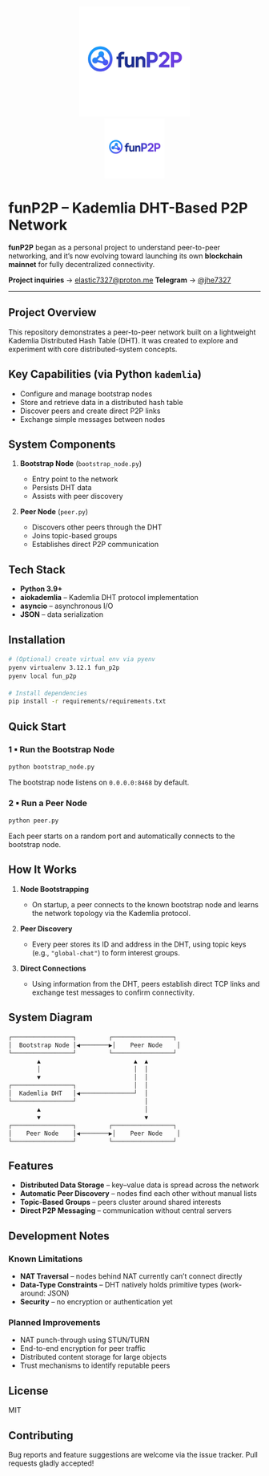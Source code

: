 <!-- project badges or shields can go here -->

<p align="center">
  <!-- logo generated earlier -->
  <img src="images/funP2P_logo.png" alt="funP2P Logo" width="220"/><br/>
  <!-- new project icon -->
  <img src="images/icon.png" alt="funP2P Icon" width="120"/>
</p>


# funP2P – Kademlia DHT-Based P2P Network

**funP2P** began as a personal project to understand peer-to-peer networking, and it’s now evolving toward launching its own **blockchain mainnet** for fully decentralized connectivity.

**Project inquiries** → [elastic7327@proton.me](mailto:elastic7327@proton.me)
**Telegram** → [@jhe7327](http://t.me/jhe7327)

---

## Project Overview

This repository demonstrates a peer-to-peer network built on a lightweight Kademlia Distributed Hash Table (DHT). It was created to explore and experiment with core distributed-system concepts.

## Key Capabilities (via Python `kademlia`)

* Configure and manage bootstrap nodes
* Store and retrieve data in a distributed hash table
* Discover peers and create direct P2P links
* Exchange simple messages between nodes

## System Components

1. **Bootstrap Node** (`bootstrap_node.py`)

   * Entry point to the network
   * Persists DHT data
   * Assists with peer discovery

2. **Peer Node** (`peer.py`)

   * Discovers other peers through the DHT
   * Joins topic-based groups
   * Establishes direct P2P communication

## Tech Stack

* **Python 3.9+**
* **aiokademlia** – Kademlia DHT protocol implementation
* **asyncio** – asynchronous I/O
* **JSON** – data serialization

## Installation

```bash
# (Optional) create virtual env via pyenv
pyenv virtualenv 3.12.1 fun_p2p
pyenv local fun_p2p

# Install dependencies
pip install -r requirements/requirements.txt
```

## Quick Start

### 1 ▪ Run the Bootstrap Node

```bash
python bootstrap_node.py
```

The bootstrap node listens on `0.0.0.0:8468` by default.

### 2 ▪ Run a Peer Node

```bash
python peer.py
```

Each peer starts on a random port and automatically connects to the bootstrap node.

## How It Works

1. **Node Bootstrapping**

   * On startup, a peer connects to the known bootstrap node and learns the network topology via the Kademlia protocol.

2. **Peer Discovery**

   * Every peer stores its ID and address in the DHT, using topic keys (e.g., `"global-chat"`) to form interest groups.

3. **Direct Connections**

   * Using information from the DHT, peers establish direct TCP links and exchange test messages to confirm connectivity.

## System Diagram

```
┌─────────────────┐         ┌─────────────────┐
│  Bootstrap Node │◀────────▶│    Peer Node    │
└─────────────────┘         └─────────────────┘
        ▲                          ▲  ▲
        │                          │  │
        ▼                          │  │
┌─────────────────┐                │  │
│  Kademlia DHT   │◀───────────────┘  │
└─────────────────┘                   │
        ▲                             │
        ▼                             ▼
┌─────────────────┐         ┌─────────────────┐
│    Peer Node    │◀────────▶│    Peer Node    │
└─────────────────┘         └─────────────────┘
```

## Features

* **Distributed Data Storage** – key–value data is spread across the network
* **Automatic Peer Discovery** – nodes find each other without manual lists
* **Topic-Based Groups** – peers cluster around shared interests
* **Direct P2P Messaging** – communication without central servers

## Development Notes

### Known Limitations

* **NAT Traversal** – nodes behind NAT currently can’t connect directly
* **Data-Type Constraints** – DHT natively holds primitive types (work-around: JSON)
* **Security** – no encryption or authentication yet

### Planned Improvements

* NAT punch-through using STUN/TURN
* End-to-end encryption for peer traffic
* Distributed content storage for large objects
* Trust mechanisms to identify reputable peers

## License

MIT

## Contributing

Bug reports and feature suggestions are welcome via the issue tracker. Pull requests gladly accepted!

